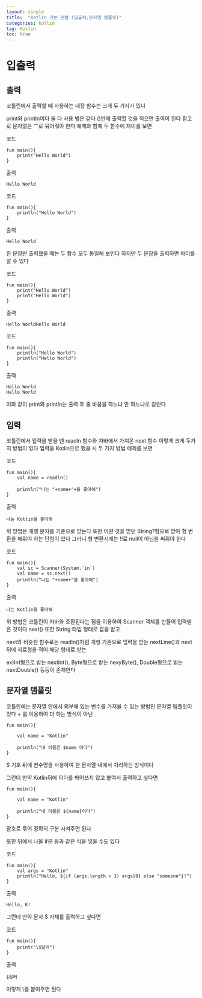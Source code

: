 ```yaml
---
layout: single
title:  "Kotlin 기본 문법 (입출력,문자열 템플릿)"
categories: kotlin
tag: Kotlin
toc: true
---
```


# 입출력

## 출력 

코틀린에서 출력할 때 사용하는 내장 함수는 크게 두 가지가 있다

print와 println이다 둘 다 사용 법은 같다 ()안에 출력할 것을 적으면 출력이 된다 참고로 문자열은 ""로 묶어줘야 한다 예제와 함께 두 함수에 차이를 보면

코드
~~~
fun main(){
    print("Hello World")
}
~~~

출력
~~~
Hello World
~~~

코드
~~~
fun main(){
    println("Hello World")
}
~~~

출력
~~~
Hello World
~~~

한 문장만 출력했을 때는 두 함수 모두 동일해 보인다 하지만 두 문장을 출력하면 차이를 알 수 있다

코드
~~~
fun main(){
    print("Hello World")
    print("Hello World")
}
~~~

출력
~~~
Hello WorldHello World
~~~

코드
~~~
fun main(){
    println("Hello World")
    println("Hello World")
}
~~~

출력
~~~
Hello World
Hello World
~~~

이와 같이 print와 println는 출력 후 줄 바꿈을 하느냐 안 하느냐로 갈린다


## 입력

코틀린에서 입력을 받을 땐 readln 함수와 자바에서 가져온 next 함수 이렇게 크게 두가지 방법이 있다 입력을 Kotlin으로 했을 시 두 가지 방법 예제를 보면

코드
~~~
fun main(){
    val name = readln()

    println("나는 "+name+"+을 좋아해")
}
~~~

출력
~~~
나는 Kotlin을 좋아해
~~~

위 방법은 개행 문자를 기준으로 받는다 또한 어떤 것을 받던 String?형으로 받아 형 변환을 해줘야 하는 단점이 있다 그러니 형 변환시에는 !!로 null이 아님을 써줘야 한다


코드

~~~
fun main(){
    val sc = Scanner(System.`in`)
    val name = sc.next()
    println("나는 "+name+"을 좋아해")
}
~~~

출력
~~~
나는 Kotlin을 좋아해
~~~

위 방법은 코틀린이 자바와 호환된다는 점을 이용하여 Scanner 객체를 만들어 입력받은 것이다 next() 또한 String 타입 형태로 값을 받고

next와 비슷한 함수로는 readln()처럼 개행 기준으로 입력을 받는 nextLine()과 next뒤에 자료형을 적어 해당 형태로 받는 

ex)Int형으로 받는 nextInt(), Byte형으로 받는 nexyByte(), Double형으로 받는 nextDouble() 등등이 존재한다

## 문자열 템플릿

코틀린에는 문자열 안에서 외부에 있는 변수를 가져올 수 있는 방법인 문자열 템플릿이 있다 + 를 이용하여 더 하는 방식이 아닌

~~~
fun main(){

    val name = "Kotlin"

    println("내 이름은 $name 이다")
}
~~~

$ 기호 뒤에 변수명을 사용하여 한 문자열 내에서 처리하는 방식이다

그런데 만약 Kotlin뒤에 이다를 띄어쓰지 않고 붙여서 출력하고 싶다면

~~~
fun main(){

    val name = "Kotlin"

    println("내 이름은 ${name}이다")
}
~~~
괄호로 묶어 정확히 구분 시켜주면 된다

또한 뒤에서 나올 if문 등과 같은 식을 넣을 수도 있다

코드
~~~
fun main(){
    val args = "Kotlin"
    println("Hello, ${if (args.length > 3) args[0] else "someone"}!")
}
~~~

출력

~~~
Hello, K!
~~~

그런데 만약 문자 $ 자체를 출력하고 싶다면 

코드
~~~
fun main(){
    print("\$달러")
}
~~~

출력

~~~
$달러
~~~

이렇게 \를 붙여주면 된다

